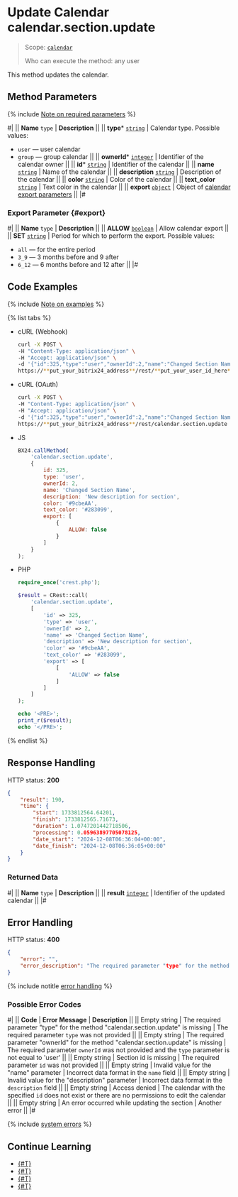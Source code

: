 # Update Calendar calendar.section.update

> Scope: [`calendar`](../scopes/permissions.md)
>
> Who can execute the method: any user

This method updates the calendar.

## Method Parameters

{% include [Note on required parameters](../../_includes/required.md) %}

#|
|| **Name**
`type` | **Description** ||
|| **type***
[`string`](../data-types.md) | Calendar type. Possible values:
- `user` — user calendar
- `group` — group calendar  ||
|| **ownerId***
[`integer`](../data-types.md) | Identifier of the calendar owner ||
|| **id***
[`string`](../data-types.md) | Identifier of the calendar ||
|| **name**
[`string`](../data-types.md) | Name of the calendar ||
|| **description**
[`string`](../data-types.md) | Description of the calendar ||
|| **color**
[`string`](../data-types.md) | Color of the calendar ||
|| **text_color**
[`string`](../data-types.md) | Text color in the calendar ||
|| **export**
[`object`](../data-types.md) | Object of [calendar export parameters](#export)
||
|#

### Export Parameter {#export}

#|
|| **Name**
`type` | **Description** ||
|| **ALLOW**
[`boolean`](../data-types.md) | Allow calendar export ||
|| **SET**
[`string`](../data-types.md) | Period for which to perform the export. Possible values:
- `all` — for the entire period
- `3_9` — 3 months before and 9 after
- `6_12` — 6 months before and 12 after
 ||
|#

## Code Examples

{% include [Note on examples](../../_includes/examples.md) %}

{% list tabs %}

- cURL (Webhook)

    ```bash
    curl -X POST \
    -H "Content-Type: application/json" \
    -H "Accept: application/json" \
    -d '{"id":325,"type":"user","ownerId":2,"name":"Changed Section Name","description":"New description for section","color":"#9cbeAA","text_color":"#283099","export":[{"ALLOW":false}]}' \
    https://**put_your_bitrix24_address**/rest/**put_your_user_id_here**/**put_your_webhook_here**/calendar.section.update
    ```

- cURL (OAuth)

    ```bash
    curl -X POST \
    -H "Content-Type: application/json" \
    -H "Accept: application/json" \
    -d '{"id":325,"type":"user","ownerId":2,"name":"Changed Section Name","description":"New description for section","color":"#9cbeAA","text_color":"#283099","export":[{"ALLOW":false}],"auth":"**put_access_token_here**"}' \
    https://**put_your_bitrix24_address**/rest/calendar.section.update
    ```

- JS

    ```js
    BX24.callMethod(
        'calendar.section.update',
        {
            id: 325,
            type: 'user',
            ownerId: 2,
            name: 'Changed Section Name',
            description: 'New description for section',
            color: '#9cbeAA',
            text_color: '#283099',
            export: [
                {
                    ALLOW: false
                }
            ]
        }
    );
    ```

- PHP

    ```php
    require_once('crest.php');

    $result = CRest::call(
        'calendar.section.update',
        [
            'id' => 325,
            'type' => 'user',
            'ownerId' => 2,
            'name' => 'Changed Section Name',
            'description' => 'New description for section',
            'color' => '#9cbeAA',
            'text_color' => '#283099',
            'export' => [
                [
                    'ALLOW' => false
                ]
            ]
        ]
    );

    echo '<PRE>';
    print_r($result);
    echo '</PRE>';
    ```

{% endlist %}

## Response Handling

HTTP status: **200**

```json
{
    "result": 190,
    "time": {
        "start": 1733812564.64201,
        "finish": 1733812565.71673,
        "duration": 1.0747201442718506,
        "processing": 0.05963897705078125,
        "date_start": "2024-12-08T06:36:04+00:00",
        "date_finish": "2024-12-08T06:36:05+00:00"
    }
}
```

### Returned Data

#|
|| **Name**
`type` | **Description** ||
|| **result**
[`integer`](../data-types.md) | Identifier of the updated calendar ||
|#

## Error Handling

HTTP status: **400**

```json
{
    "error": "",
    "error_description": "The required parameter "type" for the method "calendar.section.update" is missing"
}
```

{% include notitle [error handling](../../_includes/error-info.md) %}

### Possible Error Codes

#|
|| **Code** | **Error Message** | **Description** ||
|| Empty string | The required parameter "type" for the method "calendar.section.update" is missing | The required parameter `type` was not provided ||
|| Empty string | The required parameter "ownerId" for the method "calendar.section.update" is missing | The required parameter `ownerId` was not provided and the `type` parameter is not equal to 'user' ||
|| Empty string | Section id is missing | The required parameter `id` was not provided ||
|| Empty string | Invalid value for the "name" parameter | Incorrect data format in the `name` field ||
|| Empty string | Invalid value for the "description" parameter | Incorrect data format in the `description` field ||
|| Empty string | Access denied | The calendar with the specified `id` does not exist or there are no permissions to edit the calendar ||
|| Empty string | An error occurred while updating the section | Another error ||
|#

{% include [system errors](../../_includes/system-errors.md) %}

## Continue Learning 

- [{#T}](./index.md)
- [{#T}](./calendar-section-add.md)
- [{#T}](./calendar-section-get.md)
- [{#T}](./calendar-section-delete.md)